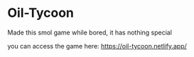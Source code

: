 # Oil-Tycoon
Made this smol game while bored, it has nothing special

you can access the game here: https://oil-tycoon.netlify.app/
